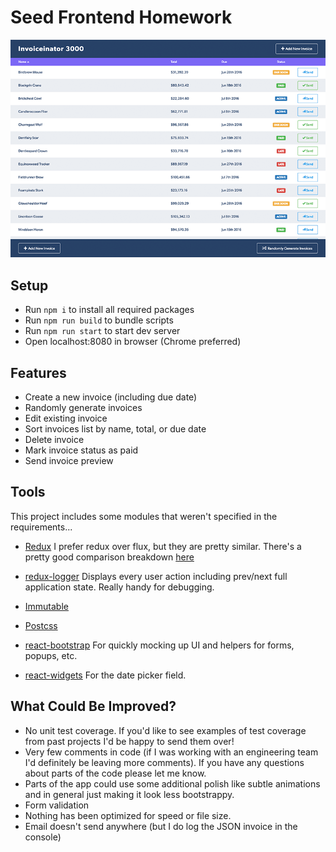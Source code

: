 # Seed Frontend Homework

![Invoiceinator](https://raw.githubusercontent.com/icd2k3/frontend-homework/master/img/invoiceinator.gif)

## Setup

- Run `npm i` to install all required packages
- Run `npm run build` to bundle scripts
- Run `npm run start` to start dev server
- Open localhost:8080 in browser (Chrome preferred)

## Features

- Create a new invoice (including due date)
- Randomly generate invoices
- Edit existing invoice
- Sort invoices list by name, total, or due date
- Delete invoice
- Mark invoice status as paid
- Send invoice preview

## Tools
This project includes some modules that weren't specified in the requirements...

- [Redux](https://github.com/reactjs/redux) I prefer redux over flux, but they are pretty similar. There's a pretty good comparison breakdown [here](http://stackoverflow.com/a/32920459/1411364)

- [redux-logger](https://github.com/evgenyrodionov/redux-logger) Displays every user action including prev/next full application state. Really handy for debugging.

- [Immutable](https://facebook.github.io/immutable-js/)

- [Postcss](https://github.com/postcss/postcss)

- [react-bootstrap](https://react-bootstrap.github.io/) For quickly mocking up UI and helpers for forms, popups, etc.

- [react-widgets](https://jquense.github.io/react-widgets/docs/#/?_k=a7aied) For the date picker field.

## What Could Be Improved?

- No unit test coverage. If you'd like to see examples of test coverage from past projects I'd be happy to send them over!
- Very few comments in code (if I was working with an engineering team I'd definitely be leaving more comments). If you have any questions about parts of the code please let me know.
- Parts of the app could use some additional polish like subtle animations and in general just making it look less bootstrappy.
- Form validation
- Nothing has been optimized for speed or file size.
- Email doesn't send anywhere (but I do log the JSON invoice in the console)

